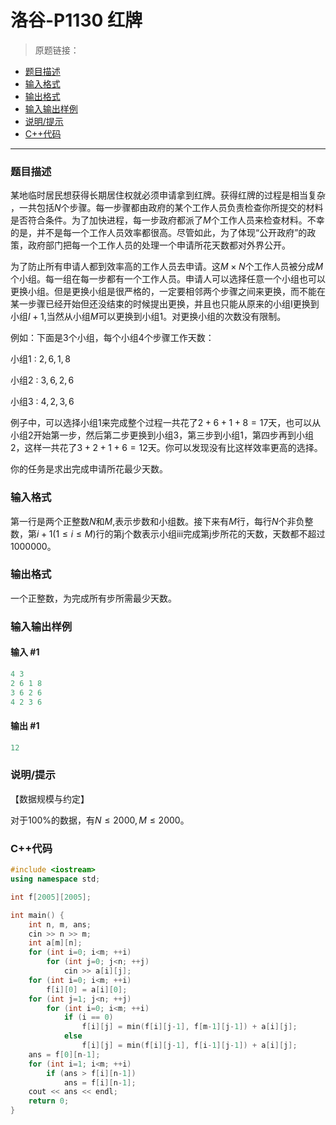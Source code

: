 # 洛谷-P1130 红牌

> 原题链接：

- [题目描述](#题目描述)
- [输入格式](#输入格式)
- [输出格式](#输出格式)
- [输入输出样例](#输入输出样例)
- [说明/提示](#说明/提示)
- [C++代码](#C++代码)

---

### <a name="题目描述">题目描述</a>

某地临时居民想获得长期居住权就必须申请拿到红牌。获得红牌的过程是相当复杂 ，一共包括$N$个步骤。每一步骤都由政府的某个工作人员负责检查你所提交的材料是否符合条件。为了加快进程，每一步政府都派了$M$个工作人员来检查材料。不幸的是，并不是每一个工作人员效率都很高。尽管如此，为了体现“公开政府”的政策，政府部门把每一个工作人员的处理一个申请所花天数都对外界公开。

为了防止所有申请人都到效率高的工作人员去申请。这$M \times N$个工作人员被分成$M$个小组。每一组在每一步都有一个工作人员。申请人可以选择任意一个小组也可以更换小组。但是更换小组是很严格的，一定要相邻两个步骤之间来更换，而不能在某一步骤已经开始但还没结束的时候提出更换，并且也只能从原来的小组I更换到小组$I+1$,当然从小组$M$可以更换到小组$1$。对更换小组的次数没有限制。

例如：下面是$3$个小组，每个小组$4$个步骤工作天数：

小组$1$ :   $2, 6 ,1 ,8$

小组$2$  :  $3,6, 2, 6$

小组$3$ :  $4, 2 ,3 ,6$

例子中，可以选择小组$1$来完成整个过程一共花了$2+6+1+8=17$天，也可以从小组$2$开始第一步，然后第二步更换到小组3，第三步到小组$1$，第四步再到小组$2$，这样一共花了$3+2+1+6=12$天。你可以发现没有比这样效率更高的选择。

你的任务是求出完成申请所花最少天数。

### <a name="输入格式">输入格式</a>

第一行是两个正整数$N$和$M$,表示步数和小组数。接下来有$M$行，每行$N$个非负整数，第$i+1(1 \le i  \le M)$行的第j个数表示小组iii完成第j步所花的天数，天数都不超过$1000000$。

### <a name="输出格式">输出格式</a>

一个正整数，为完成所有步所需最少天数。

### <a name="输入输出样例">输入输出样例</a>

#### 输入 #1

```c++
4 3 
2 6 1 8
3 6 2 6
4 2 3 6
```

#### 输出 #1

```c++
12
```

### <a name="说明/提示">说明/提示</a>

【数据规模与约定】

对于$100\%$的数据，有$N ≤ 2000, M ≤ 2000$。

### <a name="C++代码">C++代码</a>

```c++
#include <iostream>
using namespace std;

int f[2005][2005];

int main() {
    int n, m, ans;
    cin >> n >> m;
    int a[m][n];
    for (int i=0; i<m; ++i)
        for (int j=0; j<n; ++j)
            cin >> a[i][j];
    for (int i=0; i<m; ++i)
        f[i][0] = a[i][0];
    for (int j=1; j<n; ++j)
        for (int i=0; i<m; ++i)
            if (i == 0)
                f[i][j] = min(f[i][j-1], f[m-1][j-1]) + a[i][j];
            else
                f[i][j] = min(f[i][j-1], f[i-1][j-1]) + a[i][j];
    ans = f[0][n-1];
    for (int i=1; i<m; ++i)
        if (ans > f[i][n-1])
            ans = f[i][n-1];
    cout << ans << endl;
    return 0;
}
```